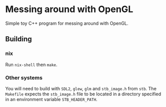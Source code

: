 # Messing around with OpenGL

Simple toy C++ program for messing around with OpenGL.

## Building

### nix

Run `nix-shell` then `make`.

### Other systems

You will need to build with `SDL2`, `glew`, `glm` and `stb_image.h` from `stb`. The `Makefile` expects the `stb_image.h` file to be located in a directory specified in an environment variable `STB_HEADER_PATH`.
